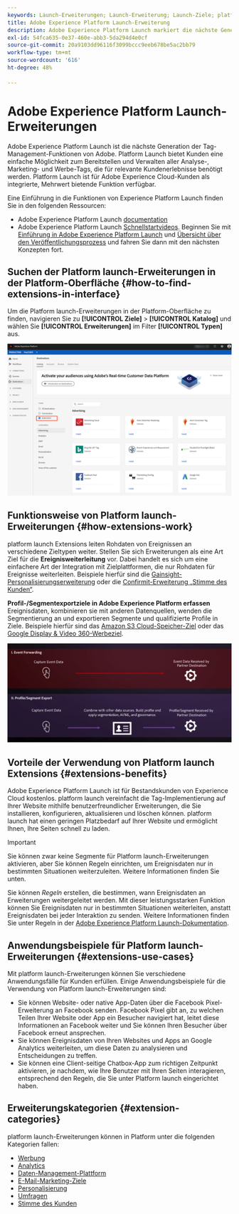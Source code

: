 ```yaml
---
keywords: Launch-Erweiterungen; Launch-Erweiterung; Launch-Ziele; platform launch-Erweiterungen;platform launch-Erweiterung;platform launch-Ziele
title: Adobe Experience Platform Launch-Erweiterung
description: Adobe Experience Platform Launch markiert die nächste Generation der Funktionen von Adobe für das Tag-Management. Platform Launch bietet Kunden eine einfache Möglichkeit zum Bereitstellen und Verwalten aller Analyse-, Marketing- und Werbe-Tags, die für relevante Kundenerlebnisse benötigt werden.
exl-id: 54fca635-0e37-460e-abb3-5da294d4e0cf
source-git-commit: 20a9103dd96116f3099bccc9eeb678be5ac2bb79
workflow-type: tm+mt
source-wordcount: '616'
ht-degree: 48%

---
```


# Adobe Experience Platform Launch-Erweiterungen

Adobe Experience Platform Launch ist die nächste Generation der Tag-Management-Funktionen von Adobe. Platform
Launch bietet Kunden eine einfache Möglichkeit zum Bereitstellen und Verwalten aller Analyse-, Marketing- und Werbe-Tags, die für relevante Kundenerlebnisse benötigt werden.  Platform Launch ist für Adobe Experience Cloud-Kunden als integrierte, Mehrwert bietende Funktion verfügbar.

Eine Einführung in die Funktionen von Experience Platform Launch finden Sie in den folgenden Ressourcen:

- Adobe Experience Platform Launch [documentation](https://experienceleague.adobe.com/docs/launch/using/home.html?lang=de)
- Adobe Experience Platform Launch [Schnellstartvideos](https://experienceleague.adobe.com/docs/launch/using/intro/get-started/videos.html?). Beginnen Sie mit [Einführung in Adobe Experience Platform Launch](https://www.youtube.com/embed/rwqqkG1SERU) und [Übersicht über den Veröffentlichungsprozess](https://helpx.adobe.com/de/analytics/how-to/adobe-launch-publishing-process.html) und fahren Sie dann mit den nächsten Konzepten fort.

## Suchen der Platform launch-Erweiterungen in der Platform-Oberfläche {#how-to-find-extensions-in-interface}

Um die Platform launch-Erweiterungen in der Platform-Oberfläche zu finden, navigieren Sie zu **[!UICONTROL Ziele]** > **[!UICONTROL Katalog]** und wählen Sie **[!UICONTROL Erweiterungen]** im Filter **[!UICONTROL Typen]** aus.

![Erweiterungsfilter in der Benutzeroberfläche](../../assets/catalog/launch-extensions/filter.png)

## Funktionsweise von Platform launch-Erweiterungen {#how-extensions-work}

platform launch Extensions leiten Rohdaten von Ereignissen an verschiedene Zieltypen weiter. Stellen Sie sich Erweiterungen als eine Art Ziel für die **Ereignisweiterleitung** vor. Dabei handelt es sich um eine einfachere Art der Integration mit Zielplattformen, die nur Rohdaten für Ereignisse weiterleiten. Beispiele hierfür sind die [Gainsight-Personalisierungserweiterung](../personalization/gainsight.md) oder die [Confirmit-Erweiterung „Stimme des Kunden“](../voice/confirmit-digital-feedback.md).

**Profil-/Segmentexportziele in Adobe Experience Platform erfassen** Ereignisdaten, kombinieren sie mit anderen Datenquellen, wenden die Segmentierung an und exportieren Segmente und qualifizierte Profile in Ziele. Beispiele hierfür sind das [Amazon S3 Cloud-Speicher-Ziel](../cloud-storage/amazon-s3.md) oder das [Google Display &amp; Video 360-Werbeziel](../advertising/google-dv360.md).

![Experience Platform Launch-Erweiterungen im Vergleich zu anderen Zielen](../../assets/common/launch-and-other-destinations.png)

## Vorteile der Verwendung von Platform launch Extensions {#extensions-benefits}

Adobe Experience Platform Launch ist für Bestandskunden von Experience Cloud kostenlos. platform launch vereinfacht die Tag-Implementierung auf Ihrer Website mithilfe benutzerfreundlicher Erweiterungen, die Sie installieren, konfigurieren, aktualisieren und löschen können. platform launch hat einen geringen Platzbedarf auf Ihrer Website und ermöglicht Ihnen, Ihre Seiten schnell zu laden.

>[!IMPORTANT]
>
>Sie können zwar keine Segmente für Platform launch-Erweiterungen aktivieren, aber Sie können Regeln einrichten, um Ereignisdaten nur in bestimmten Situationen weiterzuleiten. Weitere Informationen finden Sie unten.

Sie können *Regeln* erstellen, die bestimmen, wann Ereignisdaten an Erweiterungen weitergeleitet werden. Mit dieser leistungsstarken Funktion können Sie Ereignisdaten nur in bestimmten Situationen weiterleiten, anstatt Ereignisdaten bei jeder Interaktion zu senden. Weitere Informationen finden Sie unter Regeln in der [Adobe Experience Platform Launch-Dokumentation](https://experienceleague.adobe.com/docs/launch/using/reference/manage-resources/rules.html).

## Anwendungsbeispiele für Platform launch-Erweiterungen {#extensions-use-cases}

Mit platform launch-Erweiterungen können Sie verschiedene Anwendungsfälle für Kunden erfüllen. Einige Anwendungsbeispiele für die Verwendung von Platform launch-Erweiterungen sind:

- Sie können Website- oder native App-Daten über die Facebook Pixel-Erweiterung an Facebook senden. Facebook Pixel gibt an, zu welchen Teilen Ihrer Website oder App ein Besucher navigiert hat, leitet diese Informationen an Facebook weiter und Sie können Ihren Besucher über Facebook erneut ansprechen.
- Sie können Ereignisdaten von Ihren Websites und Apps an Google Analytics weiterleiten, um diese Daten zu analysieren und Entscheidungen zu treffen.
- Sie können eine Client-seitige Chatbox-App zum richtigen Zeitpunkt aktivieren, je nachdem, wie Ihre Benutzer mit Ihren Seiten interagieren, entsprechend den Regeln, die Sie unter Platform launch eingerichtet haben.

## Erweiterungskategorien {#extension-categories}

platform launch-Erweiterungen können in Platform unter die folgenden Kategorien fallen:

- [Werbung](../advertising/overview.md)
- [Analytics](../analytics/overview.md)
- [Daten-Management-Plattform](../data-management/overview.md)
- [E-Mail-Marketing-Ziele ](../email-marketing/overview.md)
- [Personalisierung](../personalization/overview.md)
- [Umfragen](../survey/overview.md)
- [Stimme des Kunden](../voice/overview.md)
